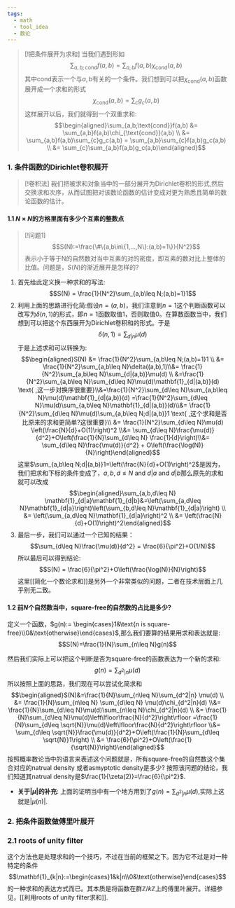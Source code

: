 ```yaml
---
tags:
  - math
  - tool_idea
  - 数论
---
```


> [!把条件展开为求和]
> 当我们遇到形如$$\sum_{a,b;\text{cond}}f(a,b)
> =\sum_{a,b}f(a,b)\chi_{\text{cond}}(a,b)$$其中cond表示一个与$a,b$有关的一个条件。我们想到可以把$\chi_{\text{cond}}(a,b)$函数展开成一个求和的形式
> $$\chi_{\text{cond}}(a,b)=\sum_{c}g_c(a,b)$$这样展开以后，我们就得到一个双重求和:
> $$\begin{aligned}\sum_{a,b;\text{cond}}f(a,b) &=
> \sum_{a,b}f(a,b)\chi_{\text{cond}}(a,b) \\ &=
> \sum_{a,b}f(a,b)\sum_{c}g_c(a,b) =
> \sum_{a,b}\sum_{c}f(a,b)g_c(a,b) \\ &=
> \sum_{c}\sum_{a,b}f(a,b)g_c(a,b)\end{aligned}$$

### 1. 条件函数的Dirichlet卷积展开

> [!卷积法]
> 我们把被求和对象当中的一部分展开为Dirichlet卷积的形式,然后交换求和次序，从而试图把对该数论函数的估计变成对更为熟悉且简单的数论函数的估计。
#### 1.1 $N \times N$的方格里面有多少个互素的整数点

> [!问题1]
> $$S(N):=\frac{\#\{a,b\in\{1,...,N\}:(a,b)=1\}}{N^2}$$表示小于等于N的自然数对当中互素的对的密度，即互素的数对比上整体的比值。问题是，$S(N)$的渐近展开是怎样的?

1.  首先给此定义换一种求和的写法:$$S(N) =
    \frac{1}{N^2}\sum_{a,b\leq N;(a,b)=1}1$$
2.  利用上面的思路进行化简:假设$n =(a,b)$，我们注意到$n=1$这个判断函数可以改写为$\delta(n,1)$的形式，即$n=1$函数取值1，否则取值0。在算数函数当中，我们想到可以把这个东西展开为Dirichlet卷积和的形式。于是$$\delta(n,1) =\sum_{d|n}\mu(d)$$
于是上述求和可以转换为:$$\begin{aligned}S(N)
    &= \frac{1}{N^2}\sum_{a,b\leq N;(a,b)=1}1 \\ &=
    \frac{1}{N^2}\sum_{a,b\leq N}\delta((a,b),1)\\&=
    \frac{1}{N^2}\sum_{a,b\leq N}\sum_{d|(a,b)}\mu(d) \\
    &=\frac{1}{N^2}\sum_{a,b\leq N}\sum_{d\leq
    N}\mu(d)\mathbf{1}_{d|(a,b)}(d) \text{
    ,这一步对换序很重要}\\&=\frac{1}{N^2}\sum_{d\leq
    N}\sum_{a,b\leq N}\mu(d)\mathbf{1}_{d|(a,b)}(d)
    =\frac{1}{N^2}\sum_{d\leq N}\mu(d)\sum_{a,b\leq
    N}\mathbf{1}_{d|(a,b)}(d)\\&= \frac{1}{N^2}\sum_{d\leq
    N}\mu(d)\sum_{a,b\leq N;d|(a,b)}1 \text{
    ,这个求和是否比原来的求和更简单?这很重要}\\ &=
    \frac{1}{N^2}\sum_{d\leq N}\mu(d)
    \left(\frac{N}{d}+O(1)\right)^2 \\&= \sum_{d\leq
    N}\frac{\mu(d)}{d^2}+O\left(\frac{1}{N}\sum_{d\leq N}
    \frac{1}{d}\right)\\&= \sum_{d\leq N}\frac{\mu(d)}{d^2} +
    O\left(\frac{\log(N)}{N}\right)\end{aligned}$$
这里$\sum_{a,b\leq N;d|(a,b)}1=\left(\frac{N}{d}+O(1)\right)^2$是因为，我们把求和下标的条件变成了，$a,b,d\leq N \text{ and } d|a \text{ and }d|b$那么原先的求和就可以改成$$\begin{aligned}\sum_{a,b,d\leq N} \mathbf{1}_{d|a}\mathbf{1}_{d|b}&=\left(\sum_{a,d\leq N}\mathbf{1}_{d|a}\right)\left(\sum_{b,d\leq N}\mathbf{1}_{d|a}\right) \\ &= \left(\sum_{a,d\leq N}\mathbf{1}_{d|a}\right)^2 \\ &= \left(\frac{N}{d}+O(1)\right)^2\end{aligned}$$
3.  最后一步，我们可以通过一个已知的结果：$$\sum_{d\leq
    N}\frac{\mu(d)}{d^2} =
    \frac{6}{\pi^2}+O(1/N)$$
所以最后可以得到结论:$$S(N) =
    \frac{6}{\pi^2}+O\left(\frac{\log(N)}{N}\right)$$
这里[[简化一个数论求和]]是另外一个非常类似的问题，二者在技术层面上几乎别无二致。


#### 1.2 前$N$个自然数当中，square-free的自然数的占比是多少?

定义一个函数，$g(n):= \begin{cases}1&\text{n is square-free}\\0&\text{otherwise}\end{cases}$,那么我们要算的结果用求和表达就是:
$$S(N)=\frac{1}{N}\sum_{n\leq N}g(n)$$

然后我们实际上可以把这个判断是否为square-free的函数表达为一个新的求和:
$$g(n) = \sum_{ d^2|n} \mu(d)$$
所以按照上面的思路，我们现在可以尝试化简求和
$$\begin{aligned}S(N)&=\frac{1}{N}\sum_{n\leq N}\sum_{d^2|n}
\mu(d) \\ &= \frac{1}{N}\sum_{n\leq N} \sum_{d\leq N}
\mu(d)\chi_{d^2|n}(d) \\&= \frac{1}{N}\sum_{d\leq
N}\mu(d)\sum_{n\leq N}\chi_{d^2|n}(d) \\ &=
\frac{1}{N}\sum_{d\leq
N}\mu(d)\left\lfloor\frac{N}{d^2}\right\rfloor
=\frac{1}{N}\sum_{d\leq
\sqrt{N}}\mu(d)\left\lfloor\frac{N}{d^2}\right\rfloor \\&=
\sum_{d\leq
\sqrt{N}}\frac{\mu(d)}{d^2}+O\left(\frac{1}{N}\sum_{d\leq
\sqrt{N}}1\right) \\ &=
\frac{6}{\pi^2}+O\left(\frac{1}{\sqrt{N}}\right)\end{aligned}$$
按照概率数论当中的语言来表述这个问题就是，所有square-free的自然数这个集合对应的natrual density 或者asmyptotic density是多少? 按照该问题的结论，我们知道其natrual density是$\frac{1}{\zeta(2)}=\frac{6}{\pi^2}$.

-   **关于$|\mu|$的补充**:
上面的证明当中有一个地方用到了$g(n) =\sum_{ d^2|n} \mu(d)$,实际上这就是$|\mu(n)|$.

### 2. 把条件函数做傅里叶展开

### 2.1 roots of unity filter

这个方法也是处理求和的一个技巧，不过在当前的框架之下。因为它不过是对一种特定的条件
$$\mathbf{1}_{k|n}:=\begin{cases}1&k|n\\0&\text{otherwise}\end{cases}$$
的一种求和的表达方式而已。其本质是将函数在群$\mathbb{Z}/k\mathbb{Z}$上的傅里叶展开。详细参见，[[利用roots of unity filter求和]].



